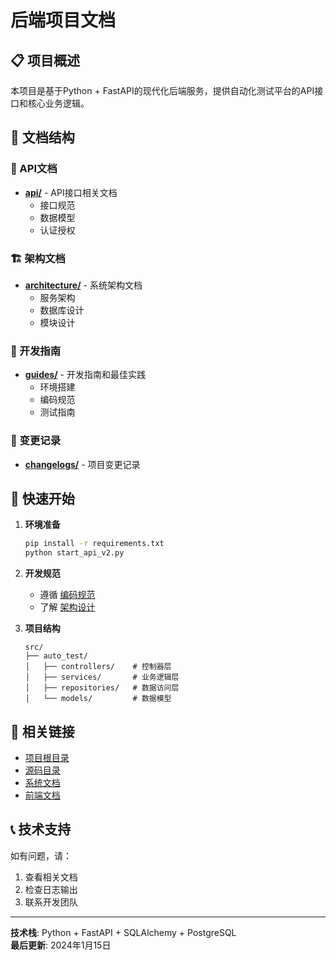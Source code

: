 # 后端项目文档

## 📋 项目概述

本项目是基于Python + FastAPI的现代化后端服务，提供自动化测试平台的API接口和核心业务逻辑。

## 📁 文档结构

### 🔧 API文档
- **[api/](./api/)** - API接口相关文档
  - 接口规范
  - 数据模型
  - 认证授权

### 🏗️ 架构文档
- **[architecture/](./architecture/)** - 系统架构文档
  - 服务架构
  - 数据库设计
  - 模块设计

### 📖 开发指南
- **[guides/](./guides/)** - 开发指南和最佳实践
  - 环境搭建
  - 编码规范
  - 测试指南

### 📝 变更记录
- **[changelogs/](./changelogs/)** - 项目变更记录

## 🚀 快速开始

1. **环境准备**
   ```bash
   pip install -r requirements.txt
   python start_api_v2.py
   ```

2. **开发规范**
   - 遵循 [编码规范](./guides/coding-standards.md)
   - 了解 [架构设计](./architecture/README.md)

3. **项目结构**
   ```
   src/
   ├── auto_test/
   │   ├── controllers/    # 控制器层
   │   ├── services/       # 业务逻辑层
   │   ├── repositories/   # 数据访问层
   │   └── models/         # 数据模型
   ```

## 🔗 相关链接

- [项目根目录](../)
- [源码目录](../src/)
- [系统文档](../../docs/)
- [前端文档](../../frontend/docs/)

## 📞 技术支持

如有问题，请：
1. 查看相关文档
2. 检查日志输出
3. 联系开发团队

---

**技术栈**: Python + FastAPI + SQLAlchemy + PostgreSQL  
**最后更新**: 2024年1月15日
